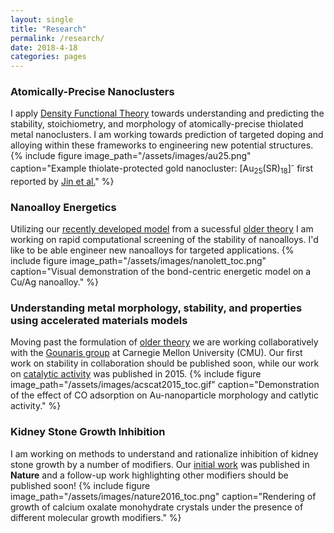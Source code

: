 ```yaml
---
layout: single
title: "Research"
permalink: /research/
date: 2018-4-18
categories: pages
---
```

### Atomically-Precise Nanoclusters
I apply [Density Functional Theory](http://kitchingroup.cheme.cmu.edu/dft-book/dft.pdf) towards understanding and predicting the stability, stoichiometry, and morphology of atomically-precise thiolated metal nanoclusters. I am working towards prediction of targeted doping and alloying within these frameworks to engineering new potential structures.
{% include figure image_path="/assets/images/au25.png" caption="Example thiolate-protected gold nanocluster: [Au<sub>25</sub>(SR)<sub>18</sub>]<sup>-</sup> first reported by [Jin et al.](https://pubs.acs.org/doi/abs/10.1021/ja801173r)" %}
### Nanoalloy Energetics
Utilizing our [recently developed model](https://pubs.acs.org/doi/10.1021/acs.nanolett.8b00670) from a sucessful [older theory](https://journals.aps.org/prb/abstract/10.1103/PhysRevB.28.665) I am working on rapid computational screening of the stability of nanoalloys. I'd like to be able engineer new nanoalloys for targeted applications.
{% include figure image_path="/assets/images/nanolett_toc.png" caption="Visual demonstration of the bond-centric energetic model on a Cu/Ag nanoalloy." %}
### Understanding metal morphology, stability, and properties using accelerated materials models
Moving past the formulation of [older theory](https://journals.aps.org/prb/abstract/10.1103/PhysRevB.28.665) we are working collaboratively with the [Gounaris group](https://www.cmu.edu/cheme/people/faculty/chrysanthos-e-gounaris.html) at Carnegie Mellon University (CMU). Our first work on stability in collaboration should be published soon, while our work on [catalytic activity](https://pubs.acs.org/doi/abs/10.1021/acscatal.5b01696) was published in 2015. 
{% include figure image_path="/assets/images/acscat2015_toc.gif" caption="Demonstration of the effect of CO adsorption on Au-nanoparticle morphology and catlytic activity." %}
### Kidney Stone Growth Inhibition
I am working on methods to understand and rationalize inhibition of kidney stone growth by a number of modifiers. Our [initial work](https://www.nature.com/articles/nature19062) was published in **Nature** and a follow-up work highlighting other modifiers should be published soon!
{% include figure image_path="/assets/images/nature2016_toc.png" caption="Rendering of growth of calcium oxalate monohydrate crystals under the presence of different molecular growth modifiers." %}
